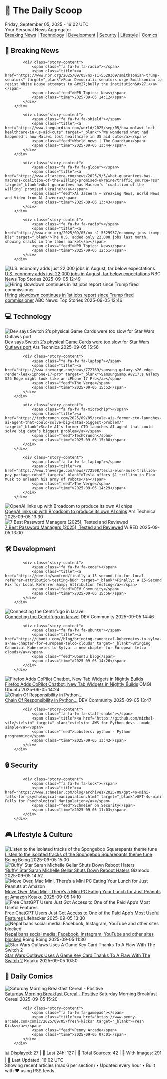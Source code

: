 <!-- Processing 54 RSS feeds at 2025-09-05 16:01:55 UTC -->
<!-- Processing: Saturday Morning Breakfast Cereal -->
<!-- Processing: Penny Arcade -->
<!-- Processing: Poorly Drawn Lines -->
<!-- Processing: Questionable Content -->
<!-- Processing: Girl Genius -->
<!-- Processing: Dinosaur Comics -->
<!-- Processing: CNN Top Stories -->
<!-- Processing: CNN Breaking News -->
<!-- Processing: BBC World News -->
<!-- Processing: BBC Breaking News -->
<!-- Processing: Reuters Top News -->
<!-- Processing: NBC News Breaking -->
<!-- Processing: Guardian World News -->
<!-- Processing: Sky News World -->
<!-- Processing: The Verge -->
<!-- Processing: Ars Technica -->
<!-- Processing: Slashdot -->
<!-- Processing: Lobsters Python -->
<!-- Processing: Hacker News -->
<!-- Processing: Dev.to -->
<!-- Processing: It's FOSS -->
<!-- Processing: DistroWatch -->
<!-- Processing: Linux.com -->
<!-- Processing: Ubuntu Blog -->
<!-- Processing: GitLab Blog -->
<!-- Processing: Martin Fowler -->
<!-- Processing: Coding Horror -->
<!-- Processing: Boing Boing -->
<!-- Generated 8 new posts out of 28 feeds processed -->
<div class="newspaper-header">
    <h1 class="newspaper-title">📰 The Daily Scoop</h1>
    <div class="newspaper-date">Friday, September 05, 2025 - 16:02 UTC</div>
    <div class="newspaper-subtitle">Your Personal News Aggregator</div>
</div>

<div class="newspaper-nav">
    <a href="#breaking">Breaking News</a> |
    <a href="#tech">Technology</a> |
    <a href="#dev">Development</a> |
    <a href="#security">Security</a> |
    <a href="#lifestyle">Lifestyle</a> |
    <a href="#webcomics">Comics</a>
</div>

<div class="news-section breaking-news" id="breaking">
<h2 class="section-header">🚨 Breaking News</h2>
<div class="stories-container">
<div class="story">
            
            <div class="story-content">
                <span class="fa fa-fw fa-radio"></span>
                <span class="title"><a href="https://www.npr.org/2025/09/05/nx-s1-5529369/smithsonian-trump-senators" target="_blank">Four Democratic senators urge Smithsonian to resist White House attempts to &#x27;bully the institution&#x27;</a></span>
                <span class="feed">NPR Topics: News</span>
                <span class="time">2025-09-05 14:12</span>
            </div>
        </div>
<div class="story">
            
            <div class="story-content">
                <span class="fa fa-fw fa-shield"></span>
                <span class="title"><a href="https://www.theguardian.com/world/2025/sep/05/how-malawi-lost-healthcare-in-us-aid-cuts" target="_blank">‘We wondered what had happened’: how Malawi lost healthcare in US aid cuts</a></span>
                <span class="feed">World news | The Guardian</span>
                <span class="time">2025-09-05 13:44</span>
            </div>
        </div>
<div class="story">
            
            <div class="story-content">
                <span class="fa fa-fw fa-globe"></span>
                <span class="title"><a href="https://www.aljazeera.com/news/2025/9/5/what-guarantees-has-macrons-coalition-of-the-willing-promised-ukraine?traffic_source=rss" target="_blank">What guarantees has Macron’s ‘coalition of the willing’ promised Ukraine?</a></span>
                <span class="feed">Al Jazeera – Breaking News, World News and Video from Al Jazeera</span>
                <span class="time">2025-09-05 13:43</span>
            </div>
        </div>
<div class="story">
            
            <div class="story-content">
                <span class="fa fa-fw fa-radio"></span>
                <span class="title"><a href="https://www.npr.org/2025/09/05/nx-s1-5529937/economy-jobs-trump-bls" target="_blank">The U.S. added only 22,000 jobs last month, showing cracks in the labor market</a></span>
                <span class="feed">NPR Topics: News</span>
                <span class="time">2025-09-05 12:51</span>
            </div>
        </div>
<div class="story">
            <img src="https://media-cldnry.s-nbcnews.com/image/upload/t_fit_1500w/mpx/2704722219/2025_09/1757076570585_now_mnn_august_jobs_report_250905_1920x1080-dhgr63.jpg" alt="U.S. economy adds just 22,000 jobs in August, far below expectations" class="story-image" loading="lazy" onerror="this.style.display='none'">
            <div class="story-content">
                <span class="fa fa-fw fa-broadcast-tower"></span>
                <span class="title"><a href="https://www.nbcnews.com/now/video/-u-s-economy-adds-just-22-000-jobs-in-august-far-below-expectations-246812741859" target="_blank">U.S. economy adds just 22,000 jobs in August, far below expectations</a></span>
                <span class="feed">NBC News Top Stories</span>
                <span class="time">2025-09-05 12:49</span>
            </div>
        </div>
<div class="story">
            <img src="https://s.abcnews.com/images/Business/construction-worker-02-gty-jt-250904_1757015947196_hpMain_4x3t_384.jpg" alt="Hiring slowdown continues in 1st jobs report since Trump fired commissioner" class="story-image" loading="lazy" onerror="this.style.display='none'">
            <div class="story-content">
                <span class="fa fa-fw fa-tv"></span>
                <span class="title"><a href="https://abcnews.go.com/Business/bls-set-release-1st-jobs-report-trump-fired/story?id=125249122" target="_blank">Hiring slowdown continues in 1st jobs report since Trump fired commissioner</a></span>
                <span class="feed">ABC News: Top Stories</span>
                <span class="time">2025-09-05 12:46</span>
            </div>
        </div>
</div>
</div>
<div class="news-section tech-news" id="tech">
<h2 class="section-header">💻 Technology</h2>
<div class="stories-container">
<div class="story">
            <img src="https://cdn.arstechnica.net/wp-content/uploads/2025/09/gamekeycard-500x500.jpg" alt="Dev says Switch 2’s physical Game Cards were too slow for Star Wars Outlaws port" class="story-image" loading="lazy" onerror="this.style.display='none'">
            <div class="story-content">
                <span class="fa fa-fw fa-cog"></span>
                <span class="title"><a href="https://arstechnica.com/gaming/2025/09/dev-says-switch-2s-physical-game-cards-were-too-slow-for-star-wars-outlaws-port/" target="_blank">Dev says Switch 2’s physical Game Cards were too slow for Star Wars Outlaws port</a></span>
                <span class="feed">Ars Technica</span>
                <span class="time">2025-09-05 15:56</span>
            </div>
        </div>
<div class="story">
            
            <div class="story-content">
                <span class="fa fa-fw fa-laptop"></span>
                <span class="title"><a href="https://www.theverge.com/news/772769/samsung-galaxy-s26-edge-render-leak-iphone-17-pro" target="_blank">Samsung&amp;#8217;s Galaxy S26 Edge might look like an iPhone 17 Pro</a></span>
                <span class="feed">The Verge</span>
                <span class="time">2025-09-05 15:52</span>
            </div>
        </div>
<div class="story">
            
            <div class="story-content">
                <span class="fa fa-fw fa-microchip"></span>
                <span class="title"><a href="https://techcrunch.com/2025/09/05/scale-ais-former-cto-launches-ai-agent-that-could-solve-big-datas-biggest-problem/" target="_blank">Scale AI’s former CTO launches AI agent that could solve big data’s biggest problem</a></span>
                <span class="feed">TechCrunch</span>
                <span class="time">2025-09-05 15:00</span>
            </div>
        </div>
<div class="story">
            
            <div class="story-content">
                <span class="fa fa-fw fa-laptop"></span>
                <span class="title"><a href="https://www.theverge.com/news/772508/tesla-elon-musk-trillion-pay-package-robot" target="_blank">Tesla offers $1 trillion to Elon Musk to unleash his army of robots</a></span>
                <span class="feed">The Verge</span>
                <span class="time">2025-09-05 14:29</span>
            </div>
        </div>
<div class="story">
            <img src="https://cdn.arstechnica.net/wp-content/uploads/2024/10/openai_canvas_logo-500x500.jpg" alt="OpenAI links up with Broadcom to produce its own AI chips" class="story-image" loading="lazy" onerror="this.style.display='none'">
            <div class="story-content">
                <span class="fa fa-fw fa-cog"></span>
                <span class="title"><a href="https://arstechnica.com/ai/2025/09/openai-links-up-with-broadcom-to-produce-its-own-ai-chips/" target="_blank">OpenAI links up with Broadcom to produce its own AI chips</a></span>
                <span class="feed">Ars Technica</span>
                <span class="time">2025-09-05 13:30</span>
            </div>
        </div>
<div class="story">
            <img src="https://media.wired.com/photos/66a169f4cb23f7a73c0f08b7/master/pass/072424-security-infostealers.jpg" alt="7 Best Password Managers (2025), Tested and Reviewed" class="story-image" loading="lazy" onerror="this.style.display='none'">
            <div class="story-content">
                <span class="fa fa-fw fa-bolt"></span>
                <span class="title"><a href="https://www.wired.com/story/best-password-managers/" target="_blank">7 Best Password Managers (2025), Tested and Reviewed</a></span>
                <span class="feed">WIRED</span>
                <span class="time">2025-09-05 13:00</span>
            </div>
        </div>
</div>
</div>
<div class="news-section dev-news" id="dev">
<h2 class="section-header">🛠️ Development</h2>
<div class="stories-container">
<div class="story">
            
            <div class="story-content">
                <span class="fa fa-fw fa-code"></span>
                <span class="title"><a href="https://dev.to/samfrmd/finally-a-15-second-fix-for-local-referrer-attribution-testing-b8d" target="_blank">Finally: A 15-Second Fix for Local Referrer &amp; Attribution Testing</a></span>
                <span class="feed">DEV Community</span>
                <span class="time">2025-09-05 15:56</span>
            </div>
        </div>
<div class="story">
            <img src="https://media2.dev.to/dynamic/image/width=800%2Cheight=%2Cfit=scale-down%2Cgravity=auto%2Cformat=auto/https%3A%2F%2Fdev-to-uploads.s3.amazonaws.com%2Fuploads%2Farticles%2Fb6j3u529zbea0662ex5v.png" alt="Connecting the Centrifugo in laravel" class="story-image" loading="lazy" onerror="this.style.display='none'">
            <div class="story-content">
                <span class="fa fa-fw fa-code"></span>
                <span class="title"><a href="https://dev.to/deniskorbakov/connecting-the-centrifugo-in-laravel-2l78" target="_blank">Connecting the Centrifugo in laravel</a></span>
                <span class="feed">DEV Community</span>
                <span class="time">2025-09-05 14:46</span>
            </div>
        </div>
<div class="story">
            
            <div class="story-content">
                <span class="fa fa-fw fa-ubuntu"></span>
                <span class="title"><a href="https://ubuntu.com//blog/bringing-canonical-kubernetes-to-sylva-a-new-chapter-for-european-telco-clouds" target="_blank">Bringing Canonical Kubernetes to Sylva: a new chapter for European telco clouds</a></span>
                <span class="feed">Ubuntu blog</span>
                <span class="time">2025-09-05 14:26</span>
            </div>
        </div>
<div class="story">
            <img src="https://i0.wp.com/www.omgubuntu.co.uk/wp-content/uploads/2025/05/firefox-logo.jpg?resize=406%2C232&amp;ssl=1" alt="Firefox Adds CoPilot Chatbot, New Tab Widgets in Nightly Builds" class="story-image" loading="lazy" onerror="this.style.display='none'">
            <div class="story-content">
                <span class="fa fa-fw fa-ubuntu"></span>
                <span class="title"><a href="https://www.omgubuntu.co.uk/2025/09/firefox-adding-copilot-chatbot-features" target="_blank">Firefox Adds CoPilot Chatbot, New Tab Widgets in Nightly Builds</a></span>
                <span class="feed">OMG! Ubuntu</span>
                <span class="time">2025-09-05 14:24</span>
            </div>
        </div>
<div class="story">
            <img src="https://media2.dev.to/dynamic/image/width=800%2Cheight=%2Cfit=scale-down%2Cgravity=auto%2Cformat=auto/https%3A%2F%2Fdev-to-uploads.s3.amazonaws.com%2Fuploads%2Farticles%2F7uck12nues45oci371za.png" alt="Chain Of Responsibility in Python..." class="story-image" loading="lazy" onerror="this.style.display='none'">
            <div class="story-content">
                <span class="fa fa-fw fa-code"></span>
                <span class="title"><a href="https://dev.to/sommukhopadhyay/chain-of-responsibility-in-python-4588" target="_blank">Chain Of Responsibility in Python...</a></span>
                <span class="feed">DEV Community</span>
                <span class="time">2025-09-05 13:47</span>
            </div>
        </div>
<div class="story">
            
            <div class="story-content">
                <span class="fa fa-fw fa-staff-snake"></span>
                <span class="title"><a href="https://github.com/michal-stlv/stelvio" target="_blank">stelvio: AWS for Python devs - made simple</a></span>
                <span class="feed">Lobsters: python - Python programming</span>
                <span class="time">2025-09-05 13:42</span>
            </div>
        </div>
</div>
</div>
<div class="news-section security-news" id="security">
<h2 class="section-header">🔒 Security</h2>
<div class="stories-container">
<div class="story">
            
            <div class="story-content">
                <span class="fa fa-fw fa-lock"></span>
                <span class="title"><a href="https://www.schneier.com/blog/archives/2025/09/gpt-4o-mini-falls-for-psychological-manipulation.html" target="_blank">GPT-4o-mini Falls for Psychological Manipulation</a></span>
                <span class="feed">Schneier on Security</span>
                <span class="time">2025-09-05 11:03</span>
            </div>
        </div>
</div>
</div>
<div class="news-section lifestyle-news" id="lifestyle">
<h2 class="section-header">🎮 Lifestyle & Culture</h2>
<div class="stories-container">
<div class="story">
            <img src="https://i0.wp.com/boingboing.net/wp-content/uploads/2016/06/spongebob.jpg?fit=1920%2C1200&amp;quality=60&amp;ssl=1" alt="Listen to the isolated tracks of the Spongebob Squarepants theme tune" class="story-image" loading="lazy" onerror="this.style.display='none'">
            <div class="story-content">
                <span class="fa fa-fw fa-arrow-right"></span>
                <span class="title"><a href="https://boingboing.net/2025/09/05/listen-to-the-isolated-tracks-of-the-spongebob-squarepants-theme-tune.html" target="_blank">Listen to the isolated tracks of the Spongebob Squarepants theme tune</a></span>
                <span class="feed">Boing Boing</span>
                <span class="time">2025-09-05 15:00</span>
            </div>
        </div>
<div class="story">
            <img src="https://gizmodo.com/app/uploads/2025/08/buffyandwillow.jpg" alt="‘Buffy’ Star Sarah Michelle Gellar Shuts Down Reboot Haters" class="story-image" loading="lazy" onerror="this.style.display='none'">
            <div class="story-content">
                <span class="fa fa-fw fa-computer"></span>
                <span class="title"><a href="https://gizmodo.com/buffy-star-sarah-michelle-gellar-shuts-down-reboot-haters-2000654351" target="_blank">‘Buffy’ Star Sarah Michelle Gellar Shuts Down Reboot Haters</a></span>
                <span class="feed">Gizmodo</span>
                <span class="time">2025-09-05 14:52</span>
            </div>
        </div>
<div class="story">
            <img src="https://kotaku.com/app/uploads/2025/09/61uHm0Ir82L._AC_SL1500_.jpg" alt="Move Over, Mac Mini, There’s a Mini PC Eating Your Lunch for Just Peanuts at Amazon" class="story-image" loading="lazy" onerror="this.style.display='none'">
            <div class="story-content">
                <span class="fa fa-fw fa-gamepad"></span>
                <span class="title"><a href="https://kotaku.com/move-over-mac-mini-theres-a-mini-pc-eating-your-lunch-for-just-peanuts-at-amazon-2000623161" target="_blank">Move Over, Mac Mini, There’s a Mini PC Eating Your Lunch for Just Peanuts at Amazon</a></span>
                <span class="feed">Kotaku</span>
                <span class="time">2025-09-05 14:10</span>
            </div>
        </div>
<div class="story">
            <img src="https://lifehacker.com/imagery/articles/01K4CJKBQMMY08G9XP29MFVPNV/hero-image.jpg" alt="Free ChatGPT Users Just Got Access to One of the Paid App’s Most Useful Features" class="story-image" loading="lazy" onerror="this.style.display='none'">
            <div class="story-content">
                <span class="fa fa-fw fa-life-ring"></span>
                <span class="title"><a href="https://lifehacker.com/tech/free-chatgpt-users-access-to-projects?utm_medium=RSS" target="_blank">Free ChatGPT Users Just Got Access to One of the Paid App’s Most Useful Features</a></span>
                <span class="feed">Lifehacker</span>
                <span class="time">2025-09-05 13:30</span>
            </div>
        </div>
<div class="story">
            <img src="https://i0.wp.com/boingboing.net/wp-content/uploads/2025/09/Nepal.-Marc-Vinent-Shutterstock.jpg?fit=1080%2C810&amp;quality=60&amp;ssl=1" alt="Nepal bans social media: Facebook, Instagram, YouTube and other sites blocked" class="story-image" loading="lazy" onerror="this.style.display='none'">
            <div class="story-content">
                <span class="fa fa-fw fa-arrow-right"></span>
                <span class="title"><a href="https://boingboing.net/2025/09/05/nepal-bans-social-media-facebook-instagram-youtube-and-other-sites-blocked.html" target="_blank">Nepal bans social media: Facebook, Instagram, YouTube and other sites blocked</a></span>
                <span class="feed">Boing Boing</span>
                <span class="time">2025-09-05 11:30</span>
            </div>
        </div>
<div class="story">
            <img src="https://kotaku.com/app/uploads/2025/09/outlaws.jpg" alt="Star Wars Outlaws Uses A Game Key Card Thanks To A Flaw With The Switch 2" class="story-image" loading="lazy" onerror="this.style.display='none'">
            <div class="story-content">
                <span class="fa fa-fw fa-gamepad"></span>
                <span class="title"><a href="https://kotaku.com/star-wars-outlaws-switch-2-game-key-card-2000623413" target="_blank">Star Wars Outlaws Uses A Game Key Card Thanks To A Flaw With The Switch 2</a></span>
                <span class="feed">Kotaku</span>
                <span class="time">2025-09-05 10:50</span>
            </div>
        </div>
</div>
</div>
<div class="news-section webcomics-section" id="webcomics">
<h2 class="section-header">🎨 Daily Comics</h2>
<div class="stories-container">
<div class="story">
            <img src="https://www.smbc-comics.com/comics/1757022375-20250905.png" alt="Saturday Morning Breakfast Cereal - Positive" class="story-image" loading="lazy" onerror="this.style.display='none'">
            <div class="story-content">
                <span class="fa fa-fw fa-smile"></span>
                <span class="title"><a href="https://www.smbc-comics.com/comic/positive-3" target="_blank">Saturday Morning Breakfast Cereal - Positive</a></span>
                <span class="feed">Saturday Morning Breakfast Cereal</span>
                <span class="time">2025-09-05 15:20</span>
            </div>
        </div>
<div class="story">
            
            <div class="story-content">
                <span class="fa fa-fw fa-gamepad"></span>
                <span class="title"><a href="https://www.penny-arcade.com/comic/2025/09/05/fresh-kicks" target="_blank">Fresh Kicks</a></span>
                <span class="feed">Penny Arcade</span>
                <span class="time">2025-09-05 07:01</span>
            </div>
        </div>
</div>
</div>

<div class="newspaper-footer">
    <div class="stats">
        📊 Displayed: 27 | 📅 Last 24h: 127 | 📡 Total Sources: 42 | 📸 With Images: 291 |
        🔄 Last Updated: 16:02 UTC
    </div>
    <div class="footer-note">
        Showing recent articles (max 6 per section) • Updated every hour • Built with ❤️ using RSS feeds
    </div>
</div>
